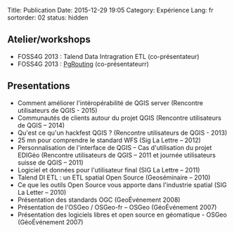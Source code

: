 Title: Publication
Date: 2015-12-29 19:05
Category: Expérience
Lang: fr
sortorder: 02
status: hidden

## Atelier/workshops

* FOSS4G 2013 : Talend Data Intragration ETL (co-présentateur)
* FOSS4G 2013 : [PgRouting](http://2013.foss4g.org/conf/programme/workshops/16/index.html) (co-présentateurr)

## Presentations

* Comment améliorer l'intéropérabilité de QGIS server (Rencontre utilisateurs de QGIS - 2015)
* Communautés de clients autour du projet QGIS (Rencontre utilisateurs de QGIS – 2014)
* Qu'est ce qu'un hackfest QGIS ? (Rencontre utilisateurs de QGIS - 2013)
* 25 mn pour comprendre le standard WFS (Sig La Lettre – 2012)
* Personnalisation de l'interface de QGIS – Cas d'utilisation du projet EDIGéo (Rencontre utilisateurs de QGIS – 2011 et journée utilisateurs suisse de QGIS – 2011)
* Logiciel et données pour l'utilisateur final (SIG La Lettre – 2011)
* Talend DI ETL : un ETL spatial Open Source (Geoséminaire – 2010)
* Ce que les outils Open Source  vous apporte dans l'industrie spatial (SIG La Letter – 2010)
* Présentation des standards OGC (GeoÉvénement 2008)
* Présentation de l'OSGeo / OSGeo-fr – OSGeo (GéoÉvénement 2007)
* Présentation des logiciels libres et open source en géomatique - OSGeo (GéoÉvénement 2007)